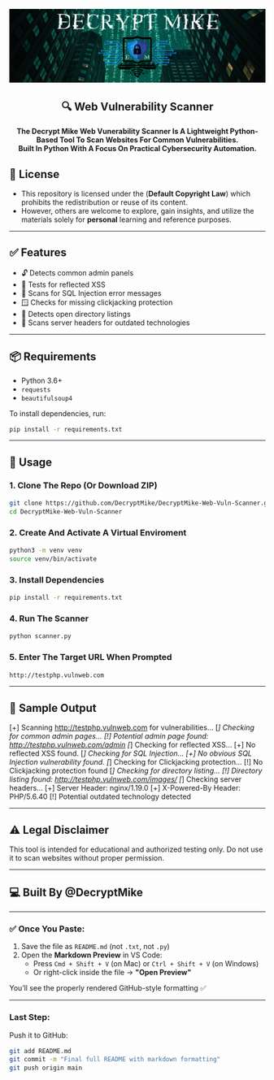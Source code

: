 <p align="center">
  <img src="DecryptMikeLogo.png" alt="DecryptMike Logo" style="max-width: 100%; height: auto;"/>
</p>

<h2 align="center">
   🔍 Web Vulnerability Scanner 
</h2>

<h4 align="center">
  The Decrypt Mike Web Vunerability Scanner Is A Lightweight Python-Based Tool To Scan Websites For Common Vulnerabilities.<br>Built In Python With A Focus On Practical Cybersecurity Automation.
</h4>

## 📄 License

* This repository is licensed under the (**Default Copyright Law**) which prohibits the redistribution or reuse of its content. <br>
* However, others are welcome to explore, gain insights, and utilize the materials solely for **personal** learning and reference purposes.

---

## ✅ Features

- 🔓 Detects common admin panels  
- 👾 Tests for reflected XSS  
- 💉 Scans for SQL Injection error messages  
- 🪟 Checks for missing clickjacking protection  
- 📂 Detects open directory listings  
- 🧬 Scans server headers for outdated technologies  

---

## 📦 Requirements

- Python 3.6+
- `requests`
- `beautifulsoup4`

To install dependencies, run:

```bash
pip install -r requirements.txt
```
--- 

## 🚀 Usage

### 1. Clone The Repo (Or Download ZIP)
```bash
git clone https://github.com/DecryptMike/DecryptMike-Web-Vuln-Scanner.git
cd DecryptMike-Web-Vuln-Scanner 
```
### 2. Create And Activate A Virtual Enviroment 
```bash
python3 -m venv venv
source venv/bin/activate
```
### 3. Install Dependencies 
```bash
pip install -r requirements.txt
```
### 4. Run The Scanner
```bash
python scanner.py
```
### 5. Enter The Target URL When Prompted
```bash
http://testphp.vulnweb.com
```
---

## 🧠 Sample Output 

[+] Scanning http://testphp.vulnweb.com for vulnerabilities...
[*] Checking for common admin pages...
[!] Potential admin page found: http://testphp.vulnweb.com/admin
[*] Checking for reflected XSS...
[+] No reflected XSS found.
[*] Checking for SQL Injection...
[+] No obvious SQL Injection vulnerability found.
[*] Checking for Clickjacking protection...
[!] No Clickjacking protection found
[*] Checking for directory listing...
[!] Directory listing found: http://testphp.vulnweb.com/images/
[*] Checking server headers...
[+] Server Header: nginx/1.19.0
[+] X-Powered-By Header: PHP/5.6.40
[!] Potential outdated technology detected

---

## ⚠️ Legal Disclaimer
This tool is intended for educational and authorized testing only.
Do not use it to scan websites without proper permission.

---

## 💻 Built By @DecryptMike

---

### ✅ Once You Paste:

1. Save the file as `README.md` (not `.txt`, not `.py`)
2. Open the **Markdown Preview** in VS Code:
   - Press `Cmd + Shift + V` (on Mac) or `Ctrl + Shift + V` (on Windows)
   - Or right-click inside the file → **"Open Preview"**

You’ll see the properly rendered GitHub-style formatting ✅

---

### Last Step:

Push it to GitHub:
```bash
git add README.md
git commit -m "Final full README with markdown formatting"
git push origin main
```
